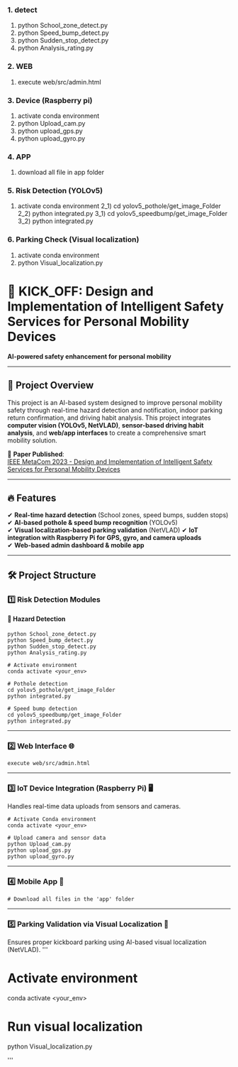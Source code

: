 
### 1. detect 
1) python School_zone_detect.py
2) python Speed_bump_detect.py
3) python Sudden_stop_detect.py
4) python Analysis_rating.py

### 2. WEB
1) execute web/src/admin.html

 
###  3. Device (Raspberry pi)
1) activate conda environment
2) python Upload_cam.py
3) python upload_gps.py
4) python upload_gyro.py

###  4. APP
1) download all file in app folder

###  5. Risk Detection (YOLOv5) 
1) activate conda environment
2_1) cd yolov5_pothole/get_image_Folder
2_2) python integrated.py
3_1) cd yolov5_speedbump/get_image_Folder
3_2) python integrated.py

###  6. Parking Check (Visual localization) 
1) activate conda environment
2) python Visual_localization.py




# 🚀 KICK_OFF: Design and Implementation of Intelligent Safety Services for Personal Mobility Devices
**AI-powered safety enhancement for personal mobility**  

---

## 📌 Project Overview  
This project is an AI-based system designed to improve personal mobility safety through real-time hazard detection and notification, indoor parking return confirmation, and driving habit analysis.
This project integrates **computer vision (YOLOv5, NetVLAD)**, **sensor-based driving habit analysis**, and **web/app interfaces** to create a comprehensive smart mobility solution.  

📖 **Paper Published**:  
[IEEE MetaCom 2023 - Design and Implementation of Intelligent Safety Services for Personal Mobility Devices](https://ieeexplore.ieee.org/abstract/document/10271873)  

---

## 🔥 Features  
✔ **Real-time hazard detection** (School zones, speed bumps, sudden stops)  
✔ **AI-based pothole & speed bump recognition** (YOLOv5)  
✔ **Visual localization-based parking validation** (NetVLAD) 
✔ **IoT integration with Raspberry Pi for GPS, gyro, and camera uploads**  
✔ **Web-based admin dashboard & mobile app**  

---

## 🛠️ Project Structure  

### 1️⃣ Risk Detection Modules  

#### 🚦 Hazard Detection  
```
python School_zone_detect.py
python Speed_bump_detect.py
python Sudden_stop_detect.py
python Analysis_rating.py

# Activate environment
conda activate <your_env>

# Pothole detection
cd yolov5_pothole/get_image_Folder
python integrated.py

# Speed bump detection
cd yolov5_speedbump/get_image_Folder
python integrated.py
```
---

### 2️⃣ Web Interface 🌐

```
execute web/src/admin.html
```

---

### 3️⃣ IoT Device Integration (Raspberry Pi) 🖥️
Handles real-time data uploads from sensors and cameras.
```
# Activate Conda environment
conda activate <your_env>

# Upload camera and sensor data
python Upload_cam.py
python upload_gps.py
python upload_gyro.py
```

---
### 4️⃣ Mobile App 📱
```
# Download all files in the 'app' folder
```


---
### 5️⃣ Parking Validation via Visual Localization 📍
Ensures proper kickboard parking using AI-based visual localization (NetVLAD).
'''
# Activate environment
conda activate <your_env>

# Run visual localization
python Visual_localization.py

'''
